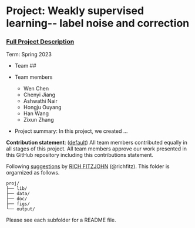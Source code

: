 # Project: Weakly supervised learning-- label noise and correction


### [Full Project Description](doc/project3_desc.md)

Term: Spring 2023

+ Team ##
+ Team members
	+ Wen Chen
	+ Chenyi Jiang
	+ Ashwathi Nair
	+ Hongju Ouyang
	+ Han Wang
	+ Zixun Zhang

+ Project summary: In this project, we created ...
	

**Contribution statement**: ([default](doc/a_note_on_contributions.md)) All team members contributed equally in all stages of this project. All team members approve our work presented in this GitHub repository including this contributions statement. 

Following [suggestions](http://nicercode.github.io/blog/2013-04-05-projects/) by [RICH FITZJOHN](http://nicercode.github.io/about/#Team) (@richfitz). This folder is orgarnized as follows.

```
proj/
├── lib/
├── data/
├── doc/
├── figs/
└── output/
```

Please see each subfolder for a README file.
